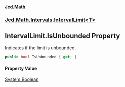 #### [Jcd.Math](index.md 'index')
### [Jcd.Math.Intervals](Jcd.Math.Intervals.md 'Jcd.Math.Intervals').[IntervalLimit&lt;T&gt;](Jcd.Math.Intervals.IntervalLimit_T_.md 'Jcd.Math.Intervals.IntervalLimit<T>')

## IntervalLimit<T>.IsUnbounded Property

Indicates if the limit is unbounded.

```csharp
public bool IsUnbounded { get; }
```

#### Property Value
[System.Boolean](https://docs.microsoft.com/en-us/dotnet/api/System.Boolean 'System.Boolean')